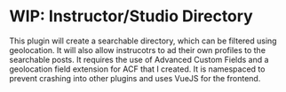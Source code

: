 # WIP: Instructor/Studio Directory
This plugin will create a searchable directory, which can be filtered using geolocation. It will also allow instrucotrs to ad their own profiles to the searchable posts. It requires the use of Advanced Custom Fields and a geolocation field extension for ACF that I created. It is namespaced to prevent crashing into other plugins and uses VueJS for the frontend.
